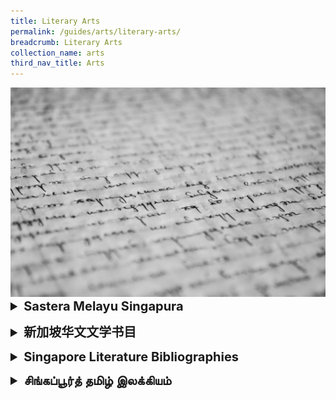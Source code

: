 ```yaml
---
title: Literary Arts
permalink: /guides/arts/literary-arts/
breadcrumb: Literary Arts
collection_name: arts
third_nav_title: Arts
---
```

<img src="/images/category/literary-arts.jpg" alt="literary arts banner" style="width:800px;" />

<details style= "font-size:20px">
<summary><b>Sastera Melayu Singapura</b></summary>
<table style="width:100%">
  <tr>
    <td><b><a href = "/guides/arts/literaryarts/sasteramelayusingapura/novel">Sastera Melayu Singapura - Novel</a></b></td>
    <td><b><a href = "/guides/arts/literaryarts/sasteramelayusingapura/esei">Sastera Melayu Singapura - Esei</a></b></td>
  </tr>
  <tr>
    <td><b><a href = "/guides/arts/literaryarts/sasteramelayusingapura/puisi">Sastera Melayu Singapura - Puisi</a></b></td>
    <td><b><a href = "/guides/arts/literaryarts/sasteramelayusingapura/cerpen">Sastera Melayu Singapura - Cerpen</a></b></td>
  </tr>
  <tr>
    <td><b><a href = "/guides/arts/literaryarts/sasteramelayusingapura/drama">Sastera Melayu Singapura - Drama</a></b></td>
  </tr>
</table>
</details>
<p>

<details style= "font-size:20px">
<summary><b>新加坡华文文学书目</b></summary>
<table style="width:100%">
  <tr>
    <td><b><a href = "/guides/arts/literaryarts/singaporechineseliterature/poetry">新加坡华文文学书目：诗歌</a></b></td>
    <td><b><a href = "/guides/arts/literaryarts/singaporechineseliterature/criticism-and-research">Criticism and Research</a></b></td>
  </tr>
  <tr>
    <td><b><a href = "/guides/arts/literaryarts/singaporechineseliterature/prose-and-miscellaneous-writing">Prose and Miscellaneous Writing</a></b></td>
    <td><b><a href = "/guides/arts/literaryarts/singaporechineseliterature/drama-and-crosstalk">Drama and Crosstalk</a></b></td>
  </tr>
  <tr>
    <td><b><a href = "/guides/arts/literaryarts/sasteramelayusingapura/novels">Novels</a></b></td>
  </tr>
</table>
</details>
<p>

<details style= "font-size:20px">
<summary><b>Singapore Literature Bibliographies</b></summary>
<table style="width:100%">
  <tr>
    <td><b><a href = "/guides/arts/literaryarts/singaporeenglishliterature/miscellaneous">Miscellaneous</a></b></td>
    <td><b><a href = "/guides/arts/literaryarts/singaporeenglishliterature/electronic-journals">Electronic Journals</a></b></td>
  </tr>
  <tr>
    <td><b><a href = "/guides/arts/literaryarts/singaporeenglishliterature/novels">Novels</a></b></td>
    <td><b><a href = "/guides/arts/literaryarts/singaporeenglishliterature/periodicals-electronic-journals-and-misc">Periodicals, Electronic Journals and Misc.</a></b></td>
  </tr>
  <tr>
    <td><b><a href = "/guides/arts/literaryarts/singaporeenglishliterature/poetry">Poetry</a></b></td>
    <td><b><a href = "/guides/arts/literaryarts/singaporeenglishliterature/short-stories">Short Stories</a></b></td>
  </tr>
  <tr>
    <td><b><a href = "/guides/arts/literaryarts/singaporeenglishliterature/drama">Drama</a></b></td>
    <td><b><a href = "/guides/arts/literaryarts/singaporeenglishliterature/anthologies">Anthologies</a></b></td>
  </tr>
</table>
</details>
<p>

<details style= "font-size:20px">
<summary><b>சிங்கப்பூர்த் தமிழ் இலக்கியம்</b></summary>
<table style="width:100%">
  <tr>
    <td><b><a href = "/guides/arts/literaryarts/singaporetamilliterature/novel">புதினம்</a></b></td>
    <td><b><a href = "/guides/arts/literaryarts/singaporetamilliterature/plays">நாடகங்கள்</a></b></td>
  </tr>
  <tr>
    <td><b><a href = "/guides/arts/literaryarts/singaporetamilliterature/short-stories">சிறுகதைகள்</a></b></td>
    <td><b><a href = "/guides/arts/literaryarts/singaporetamilliterature/poems">கவிதைகள்</a></b></td>
  </tr>
  <tr>
    <td><b><a href = "/guides/arts/literaryarts/singaporetamilliterature/articles-and-research">கட்டுரைகள், ஆய்வுக் கட்டுரைகள்</a></b></td>
  </tr>
</table>
</details>
<p>